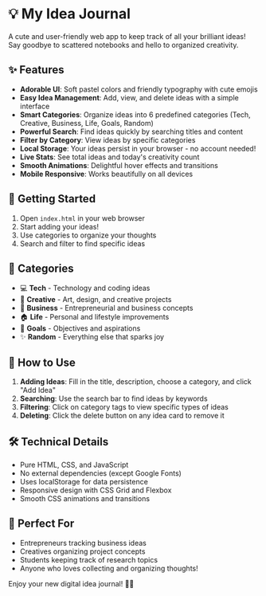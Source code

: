 # 💡 My Idea Journal

A cute and user-friendly web app to keep track of all your brilliant ideas! Say goodbye to scattered notebooks and hello to organized creativity.

## ✨ Features

- **Adorable UI**: Soft pastel colors and friendly typography with cute emojis
- **Easy Idea Management**: Add, view, and delete ideas with a simple interface
- **Smart Categories**: Organize ideas into 6 predefined categories (Tech, Creative, Business, Life, Goals, Random)
- **Powerful Search**: Find ideas quickly by searching titles and content
- **Filter by Category**: View ideas by specific categories
- **Local Storage**: Your ideas persist in your browser - no account needed!
- **Live Stats**: See total ideas and today's creativity count
- **Smooth Animations**: Delightful hover effects and transitions
- **Mobile Responsive**: Works beautifully on all devices

## 🚀 Getting Started

1. Open `index.html` in your web browser
2. Start adding your ideas!
3. Use categories to organize your thoughts
4. Search and filter to find specific ideas

## 🎨 Categories

- 💻 **Tech** - Technology and coding ideas
- 🎨 **Creative** - Art, design, and creative projects
- 💼 **Business** - Entrepreneurial and business concepts
- 🏠 **Life** - Personal and lifestyle improvements
- 🎯 **Goals** - Objectives and aspirations
- ✨ **Random** - Everything else that sparks joy

## 🌟 How to Use

1. **Adding Ideas**: Fill in the title, description, choose a category, and click "Add Idea"
2. **Searching**: Use the search bar to find ideas by keywords
3. **Filtering**: Click on category tags to view specific types of ideas
4. **Deleting**: Click the delete button on any idea card to remove it

## 🛠️ Technical Details

- Pure HTML, CSS, and JavaScript
- No external dependencies (except Google Fonts)
- Uses localStorage for data persistence
- Responsive design with CSS Grid and Flexbox
- Smooth CSS animations and transitions

## 💖 Perfect For

- Entrepreneurs tracking business ideas
- Creatives organizing project concepts
- Students keeping track of research topics
- Anyone who loves collecting and organizing thoughts!

Enjoy your new digital idea journal! 🌈✨